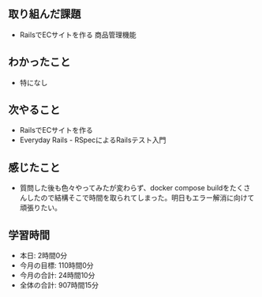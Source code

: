 ## 取り組んだ課題
- RailsでECサイトを作る 商品管理機能
## わかったこと
- 特になし
## 次やること
- RailsでECサイトを作る
- Everyday Rails - RSpecによるRailsテスト入門
## 感じたこと
- 質問した後も色々やってみたが変わらず、docker compose buildをたくさんしたので結構そこで時間を取られてしまった。明日もエラー解消に向けて頑張りたい。
## 学習時間
- 本日: 2時間0分
- 今月の目標: 110時間0分
- 今月の合計: 24時間10分
- 全体の合計: 907時間15分
